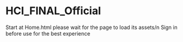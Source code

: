 # HCI_FINAL_Official
Start at Home.html please wait for the page to load its assets/n
Sign in before use for the best experience
